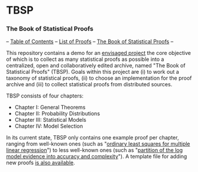 # TBSP

<h3>The Book of Statistical Proofs</h3>

– <a href="https://github.com/JoramSoch/TBSP/blob/master/Contents.pdf">Table of Contents</a>
– <a href="https://github.com/JoramSoch/TBSP/blob/master/Proofs.pdf">List of Proofs</a>
– <a href="https://github.com/JoramSoch/TBSP/blob/master/TBSP.pdf">The Book of Statistical Proofs</a> –

This repository contains a demo for an <a href="https://de.wikiversity.org/wiki/Wikiversity:Fellow-Programm_Freies_Wissen/Einreichungen/The_Book_of_Statistical_Proofs">envisaged project</a> the core objective of which is to collect as many statistical proofs as possible into a centralized, open and collaboratively edited archive, named "The Book of Statistical Proofs" (TBSP). Goals within this project are (i) to work out a taxonomy of statistical proofs, (ii) to choose an implementation for the proof archive and (iii) to collect statistical proofs from distributed sources.

TBSP consists of four chapters:
- Chapter I: General Theorems
- Chapter II: Probability Distributions
- Chapter III: Statistical Models
- Chapter IV: Model Selection

In its current state, TBSP only contains one example proof per chapter, ranging from well-known ones (such as "<a href="https://github.com/JoramSoch/TBSP/blob/master/Proofs/mlr-ols.tex">ordinary least squares for multiple linear regression</a>") to less well-known ones (such as "<a href="https://github.com/JoramSoch/TBSP/blob/master/Proofs/lme-anc.tex">partition of the log model evidence into accuracy and complexity</a>"). A template file for adding new proofs <a href="https://github.com/JoramSoch/TBSP/blob/master/Proofs/_Template_.tex">is also available</a>.
